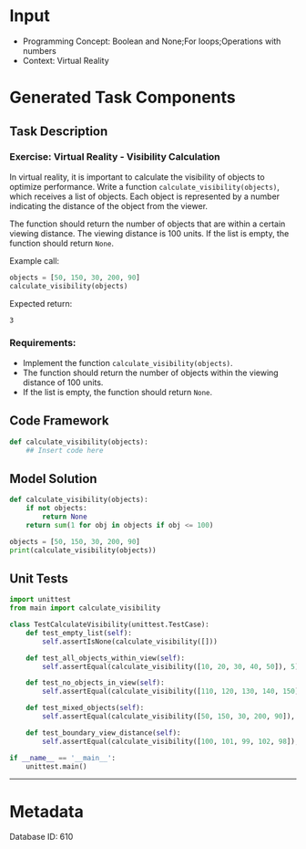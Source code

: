 # Input
- Programming Concept: Boolean and None;For loops;Operations with numbers
- Context: Virtual Reality

# Generated Task Components
## Task Description
### Exercise: Virtual Reality - Visibility Calculation

In virtual reality, it is important to calculate the visibility of objects to optimize performance. Write a function `calculate_visibility(objects)`, which receives a list of objects. Each object is represented by a number indicating the distance of the object from the viewer.

The function should return the number of objects that are within a certain viewing distance. The viewing distance is 100 units. If the list is empty, the function should return `None`.

Example call:
```python
objects = [50, 150, 30, 200, 90]
calculate_visibility(objects)
```
Expected return:
```
3
```

### Requirements:
- Implement the function `calculate_visibility(objects)`.
- The function should return the number of objects within the viewing distance of 100 units.
- If the list is empty, the function should return `None`.

## Code Framework
```python
def calculate_visibility(objects):
    ## Insert code here
```

## Model Solution
```python
def calculate_visibility(objects):
    if not objects:
        return None
    return sum(1 for obj in objects if obj <= 100)

objects = [50, 150, 30, 200, 90]
print(calculate_visibility(objects))
```

## Unit Tests
```python
import unittest
from main import calculate_visibility

class TestCalculateVisibility(unittest.TestCase):
    def test_empty_list(self):
        self.assertIsNone(calculate_visibility([]))

    def test_all_objects_within_view(self):
        self.assertEqual(calculate_visibility([10, 20, 30, 40, 50]), 5)

    def test_no_objects_in_view(self):
        self.assertEqual(calculate_visibility([110, 120, 130, 140, 150]), 0)

    def test_mixed_objects(self):
        self.assertEqual(calculate_visibility([50, 150, 30, 200, 90]), 3)

    def test_boundary_view_distance(self):
        self.assertEqual(calculate_visibility([100, 101, 99, 102, 98]), 3)

if __name__ == '__main__':
    unittest.main()
```
___
# Metadata
Database ID: 610

